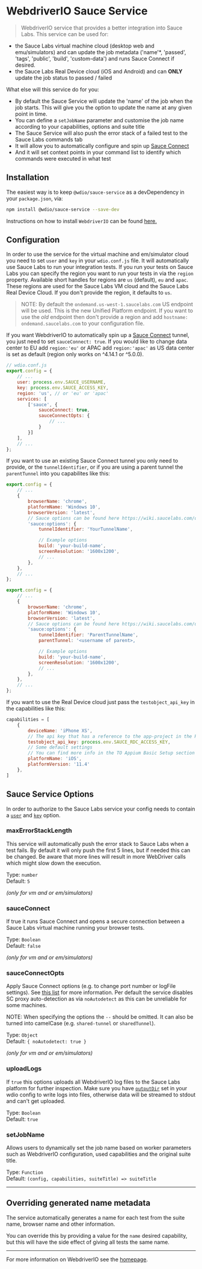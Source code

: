 WebdriverIO Sauce Service
=========================

> WebdriverIO service that provides a better integration into Sauce Labs. This service can be used for:

- the Sauce Labs virtual machine cloud (desktop web and emu/simulators) and can update the job metadata ('name'*, 'passed', 'tags', 'public', 'build', 'custom-data') and runs Sauce Connect if desired.
- the Sauce Labs Real Device cloud (iOS and Android) and can **ONLY** update the job status to passed / failed

What else will this service do for you:

- By default the Sauce Service will update the 'name' of the job when the job starts. This will give you the option to update the name at any given point in time.
- You can define a `setJobName` parameter and customise the job name according to your capabilities, options and suite title
- The Sauce Service will also push the error stack of a failed test to the Sauce Labs commands tab
- It will allow you to automatically configure and spin up [Sauce Connect](https://wiki.saucelabs.com/display/DOCS/Sauce+Connect+Proxy)
- And it will set context points in your command list to identify which commands were executed in what test

## Installation

The easiest way is to keep `@wdio/sauce-service` as a devDependency in your `package.json`, via:

```sh
npm install @wdio/sauce-service --save-dev
```

Instructions on how to install `WebdriverIO` can be found [here.](https://webdriver.io/docs/gettingstarted)

## Configuration

In order to use the service for the virtual machine and em/simulator cloud you need to set `user` and `key` in your `wdio.conf.js` file. It will automatically use Sauce Labs to run your integration tests. If you run your tests on Sauce Labs you can specify the region you want to run your tests in via the `region` property. Available short handles for regions are `us` (default), `eu` and `apac`. These regions are used for the Sauce Labs VM cloud and the Sauce Labs Real Device Cloud. If you don't provide the region, it defaults to `us`.

> NOTE: By default the `ondemand.us-west-1.saucelabs.com` US endpoint will be used. This is the new Unified Platform endpoint. If you want to use the *old* endpoint then don't provide a region and add `hostname: ondemand.saucelabs.com` to your configuration file.

If you want WebdriverIO to automatically spin up a [Sauce Connect](https://wiki.saucelabs.com/display/DOCS/Sauce+Connect+Proxy) tunnel, you just need to set `sauceConnect: true`. If you would like to change data center to EU add `region:'eu'` or APAC add `region:'apac'` as US data center is set as default (region only works on ^4.14.1 or ^5.0.0).

```js
// wdio.conf.js
export.config = {
    // ...
    user: process.env.SAUCE_USERNAME,
    key: process.env.SAUCE_ACCESS_KEY,
    region: 'us', // or 'eu' or 'apac'
    services: [
        ['sauce', {
            sauceConnect: true,
            sauceConnectOpts: {
                // ...
            }
        }]
    ],
    // ...
};
```

If you want to use an existing Sauce Connect tunnel you only need to provide, or the `tunnelIdentifier`, or if you are using a parent tunnel the `parentTunnel` into you capabilites like this:

<!--DOCUSAURUS_CODE_TABS-->
<!--Tunnel Identifier-->
```js
export.config = {
    // ...
    {
        browserName: 'chrome',
        platformName: 'Windows 10',
        browserVersion: 'latest',
        // Sauce options can be found here https://wiki.saucelabs.com/display/DOCS/Test+Configuration+Options
        'sauce:options': {
            tunnelIdentifier: 'YourTunnelName',

            // Example options
            build: 'your-build-name',
            screenResolution: '1600x1200',
            // ...
        },
    },
    // ...
};
```
<!--Parent Tunnel-->
```js
export.config = {
    // ...
    {
        browserName: 'chrome',
        platformName: 'Windows 10',
        browserVersion: 'latest',
        // Sauce options can be found here https://wiki.saucelabs.com/display/DOCS/Test+Configuration+Options
        'sauce:options': {
            tunnelIdentifier: 'ParentTunnelName',
            parentTunnel: '<username of parent>,

            // Example options
            build: 'your-build-name',
            screenResolution: '1600x1200',
            // ...
        },
    },
    // ...
};
```
<!--END_DOCUSAURUS_CODE_TABS-->

If you want to use the Real Device cloud just pass the `testobject_api_key` in the capabilities like this:

```js
capabilities = [
    {
        deviceName: 'iPhone XS',
        // The api key that has a reference to the app-project in the RDC cloud
        testobject_api_key: process.env.SAUCE_RDC_ACCESS_KEY,
        // Some default settings
        // You can find more info in the TO Appium Basic Setup section
        platformName: 'iOS',
        platformVersion: '11.4'
    },
]
```

## Sauce Service Options

In order to authorize to the Sauce Labs service your config needs to contain a [`user`](https://webdriver.io/docs/options#user) and [`key`](https://webdriver.io/docs/options#key) option.

### maxErrorStackLength
This service will automatically push the error stack to Sauce Labs when a test fails. By default it will only push the first 5 lines, but if needed this can be changed. Be aware that more lines will result in more WebDriver calls which might slow down the execution.

Type: `number`<br />
Default: `5`

*(only for vm and or em/simulators)*

### sauceConnect
If true it runs Sauce Connect and opens a secure connection between a Sauce Labs virtual machine running your browser tests.

Type: `Boolean`<br />
Default: `false`

*(only for vm and or em/simulators)*

### sauceConnectOpts
Apply Sauce Connect options (e.g. to change port number or logFile settings). See [this list](https://wiki.saucelabs.com/display/DOCS/Sauce+Connect+Proxy+Command-Line+Quick+Reference+Guide) for more information. Per default the service disables SC proxy auto-detection as via `noAutodetect` as this can be unreliable for some machines.

NOTE: When specifying the options the `--` should be omitted. It can also be turned into camelCase (e.g. `shared-tunnel` or `sharedTunnel`).

Type: `Object`<br />
Default: `{ noAutodetect: true }`

*(only for vm and or em/simulators)*

### uploadLogs

If `true` this options uploads all WebdriverIO log files to the Sauce Labs platform for further inspection. Make sure you have [`outputDir`](https://webdriver.io/docs/options#outputdir) set in your wdio config to write logs into files, otherwise data will be streamed to stdout and can't get uploaded.

Type: `Boolean`<br />
Default: `true`

### setJobName

Allows users to dynamically set the job name based on worker parameters such as WebdriverIO configuration, used capabilities and the original suite title.

Type: `Function`<br />
Default: `(config, capabilities, suiteTitle) => suiteTitle`

----

## Overriding generated name metadata
The service automatically generates a name for each test from the suite name, browser name and other information.

You can override this by providing a value for the `name` desired capability, but this will have the side effect of giving all tests the same name.

----

For more information on WebdriverIO see the [homepage](https://webdriver.io).
